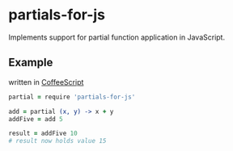 partials-for-js
===============

Implements support for partial function application in JavaScript.

Example
-------

written in [CoffeeScript](http://coffeescript.org/)

```coffeescript
partial = require 'partials-for-js'

add = partial (x, y) -> x + y
addFive = add 5

result = addFive 10
# result now holds value 15
```

